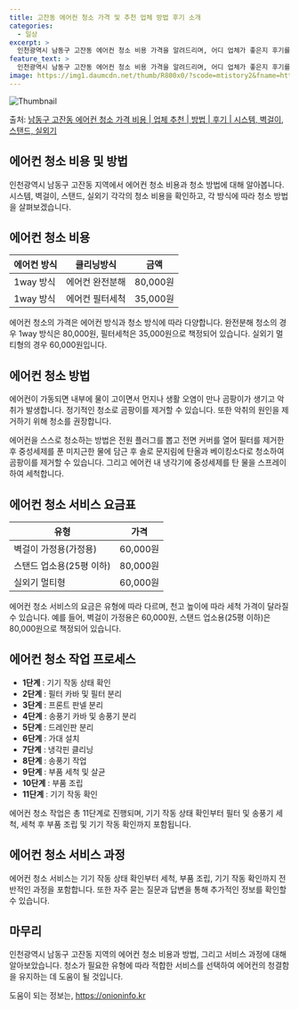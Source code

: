 ```yaml
---
title: 고잔동 에어컨 청소 가격 및 추천 업체 방법 후기 소개
categories:
  - 일상
excerpt: >
  인천광역시 남동구 고잔동 에어컨 청소 비용 가격을 알려드리며, 어디 업체가 좋은지 후기를 통해 알아보겠습니다. 현재 글에서는 시스템, 벽걸이, 스탠드, 실외기 각각에 대해 청소 비용이 나와 있으니 참고하시면 되겠습니다. 에어컨 분해 청소 방법 보기 👈 클릭셀프 에어컨 청소 방법 보기👈 클릭남동구 고잔동 에어컨 청소 비용시스템에어컨 방식클리닝방식금액1way 방식에어컨 완전분해80,000원1way 방식에어컨 필터세척35,000원2way 방식에어컨 완전분해90,000원2way 방식에어컨 필터세척35,000원4way 방식에어컨 완전분해120,000원4way 방식에어컨 필터세척35,000원원형방식에어컨 완전분해140,000원원형방식에어컨 필터세척35,000원에어컨 청소 견적 샘플 보기 👈 클릭에어컨 냄새의 원인에..
feature_text: >
  인천광역시 남동구 고잔동 에어컨 청소 비용 가격을 알려드리며, 어디 업체가 좋은지 후기를 통해 알아보겠습니다. 현재 글에서는 시스템, 벽걸이, 스탠드, 실외기 각각에 대해 청소 비용이 나와 있으니 참고하시면 되겠습니다. 에어컨 분해 청소 방법 보기 👈 클릭셀프 에어컨 청소 방법 보기👈 클릭남동구 고잔동 에어컨 청소 비용시스템에어컨 방식클리닝방식금액1way 방식에어컨 완전분해80,000원1way 방식에어컨 필터세척35,000원2way 방식에어컨 완전분해90,000원2way 방식에어컨 필터세척35,000원4way 방식에어컨 완전분해120,000원4way 방식에어컨 필터세척35,000원원형방식에어컨 완전분해140,000원원형방식에어컨 필터세척35,000원에어컨 청소 견적 샘플 보기 👈 클릭에어컨 냄새의 원인에..
image: https://img1.daumcdn.net/thumb/R800x0/?scode=mtistory2&fname=https%3A%2F%2Fblog.kakaocdn.net%2Fdn%2Fbr11OQ%2FbtsHvvZh50d%2FOine8zBXY7h0bfpwgKf9kk%2Fimg.webp
---
```


![Thumbnail](https://img1.daumcdn.net/thumb/R800x0/?scode=mtistory2&fname=https%3A%2F%2Fblog.kakaocdn.net%2Fdn%2Fbr11OQ%2FbtsHvvZh50d%2FOine8zBXY7h0bfpwgKf9kk%2Fimg.webp)

<p>출처: <a href="https://onioninfo.kr/entry/%EB%82%A8%EB%8F%99%EA%B5%AC-%EA%B3%A0%EC%9E%94%EB%8F%99-%EC%97%90%EC%96%B4%EC%BB%A8-%EC%B2%AD%EC%86%8C-%EA%B0%80%EA%B2%A9-%EB%B9%84%EC%9A%A9-%EC%97%85%EC%B2%B4-%EC%B6%94%EC%B2%9C-%EB%B0%A9%EB%B2%95-%ED%9B%84%EA%B8%B0-%EC%8B%9C%EC%8A%A4%ED%85%9C-%EB%B2%BD%EA%B1%B8%EC%9D%B4-%EC%8A%A4%ED%83%A0%EB%93%9C-%EC%8B%A4%EC%99%B8%EA%B8%B0" rel="dofollow">남동구 고잔동 에어컨 청소 가격 비용 | 업체 추천 | 방법 | 후기 | 시스템, 벽걸이, 스탠드, 실외기</a> </p>

## 에어컨 청소 비용 및 방법

인천광역시 남동구 고잔동 지역에서 에어컨 청소 비용과 청소 방법에 대해 알아봅니다. 시스템, 벽걸이, 스탠드, 실외기 각각의 청소 비용을
확인하고, 각 방식에 따라 청소 방법을 살펴보겠습니다.

## **에어컨 청소 비용**

**에어컨 방식** | **클리닝방식** | **금액**  
---|---|---  
1way 방식 | 에어컨 완전분해 | 80,000원  
1way 방식 | 에어컨 필터세척 | 35,000원  
  
에어컨 청소의 가격은 에어컨 방식과 청소 방식에 따라 다양합니다. 완전분해 청소의 경우 1way 방식은 80,000원, 필터세척은
35,000원으로 책정되어 있습니다. 실외기 멀티형의 경우 60,000원입니다.

## **에어컨 청소 방법**

에어컨이 가동되면 내부에 물이 고이면서 먼지나 생활 오염이 만나 곰팡이가 생기고 악취가 발생합니다. 정기적인 청소로 곰팡이를 제거할 수
있습니다. 또한 악취의 원인을 제거하기 위해 청소를 권장합니다.

에어컨을 스스로 청소하는 방법은 전원 플러그를 뽑고 전면 커버를 열어 필터를 제거한 후 중성세제를 푼 미지근한 물에 담근 후 솔로 문지림에
탄올과 베이킹소다로 청소하여 곰팡이를 제거할 수 있습니다. 그리고 에어컨 내 냉각기에 중성세제를 탄 물을 스프레이하여 세척합니다.

## **에어컨 청소 서비스 요금표**

**유형** | **가격**  
---|---  
벽걸이 가정용(가정용) | 60,000원  
스탠드 업소용(25평 이하) | 80,000원  
실외기 멀티형 | 60,000원  
  
에어컨 청소 서비스의 요금은 유형에 따라 다르며, 천고 높이에 따라 세척 가격이 달라질 수 있습니다. 예를 들어, 벽걸이 가정용은
60,000원, 스탠드 업소용(25평 이하)은 80,000원으로 책정되어 있습니다.

## **에어컨 청소 작업 프로세스**

  * **1단계** : 기기 작동 상태 확인
  * **2단계** : 필터 카바 및 필터 분리
  * **3단계** : 프론트 판넬 분리
  * **4단계** : 송풍기 카바 및 송풍기 분리
  * **5단계** : 드레인판 분리
  * **6단계** : 가대 설치
  * **7단계** : 냉각핀 클리닝
  * **8단계** : 송풍기 작업
  * **9단계** : 부품 세척 및 살균
  * **10단계** : 부품 조립
  * **11단계** : 기기 작동 확인

에어컨 청소 작업은 총 11단계로 진행되며, 기기 작동 상태 확인부터 필터 및 송풍기 세척, 세척 후 부품 조립 및 기기 작동 확인까지
포함됩니다.

## **에어컨 청소 서비스 과정**

에어컨 청소 서비스는 기기 작동 상태 확인부터 세척, 부품 조립, 기기 작동 확인까지 전반적인 과정을 포함합니다. 또한 자주 묻는 질문과
답변을 통해 추가적인 정보를 확인할 수 있습니다.

## **마무리**

인천광역시 남동구 고잔동 지역의 에어컨 청소 비용과 방법, 그리고 서비스 과정에 대해 알아보았습니다. 청소가 필요한 유형에 따라 적합한
서비스를 선택하여 에어컨의 청결함을 유지하는 데 도움이 될 것입니다.



 

도움이 되는 정보는, <a href="https://onioninfo.kr" rel="dofollow">https://onioninfo.kr</a>


